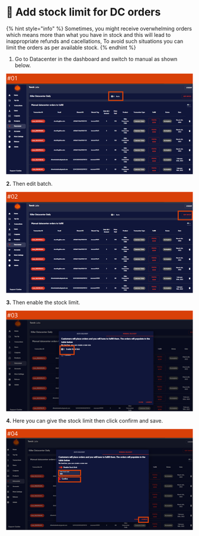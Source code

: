 # 🚧 Add stock limit for DC orders

{% hint style="info" %}
Sometimes, you might receive overwhelming orders which means more than what you have in stock and this will lead to inappropriate refunds and cacellations, To avoid such situations you can limit the orders as per available stock.
{% endhint %}

1. Go to Datacenter in the dashboard and switch to manual as shown below.

![](<../.gitbook/assets/1 (62) (5).png>)

**2.** Then edit batch.

![](<../.gitbook/assets/1 (63) (8).png>)

**3.** Then enable the stock limit.

![](<../.gitbook/assets/1 (64) (4).png>)

**4.** Here you can give the stock limit then click confirm and save.

![](<../.gitbook/assets/1 (65) (1).png>)
